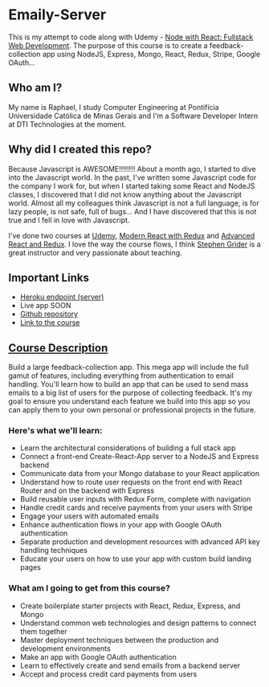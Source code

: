 # Emaily-Server

This is my attempt to code along with Udemy - [Node with React: Fullstack Web Development](https://www.udemy.com/node-with-react-fullstack-web-development).
The purpose of this course is to create a feedback-collection app using NodeJS, Express, Mongo, React, Redux, Stripe, Google OAuth...

## Who am I?

My name is Raphael, I study Computer Engineering at Pontifícia Universidade Católica de Minas Gerais and I'm a Software Developer Intern at DTI Technologies at the moment.

## Why did I created this repo?

Because Javascript is AWESOME!!!!!!!!
About a month ago, I started to dive into the Javascript world. In the past, I've written some Javascript code for the company I work for, but when I started taking some React and NodeJS classes, I discovered that I did not know anything about the Javascript world. Almost all my colleagues think Javascript is not a full language, is for lazy people, is not safe, full of bugs... And I have discovered that this is not true and I fell in love with Javascript.

I've done two courses at [Udemy](https://www.udemy.com), [Modern React with Redux](https://www.udemy.com/react-redux) and [Advanced React and Redux](https://www.udemy.com/react-redux-tutorial). I love the way the course flows, I think [Stephen Grider](https://github.com/stephengrider) is a great instructor and very passionate about teaching.

## Important Links

* [Heroku endpoint (server)](https://emaily-server.herokuapp.com)
* Live app SOON
* [Github repository](https://github.com/raphaelfp/emaily-server)
* [Link to the course](https://www.udemy.com/node-with-react-fullstack-web-development)

## [Course Description](https://www.udemy.com/node-with-react-fullstack-web-development)

Build a large feedback-collection app. This mega app will include the full gamut of features, including everything from authentication to email handling.  You'll learn how to build an app that can be used to send mass emails to a big list of users for the purpose of collecting feedback.  It's my goal to ensure you understand each feature we build into this app so you can apply them to your own personal or professional projects in the future.

### Here's what we'll learn:

* Learn the architectural considerations of building a full stack app
* Connect a front-end Create-React-App server to a NodeJS and Express backend
* Communicate data from your Mongo database to your React application
* Understand how to route user requests on the front end with React Router and on the backend with Express
* Build reusable user inputs with Redux Form, complete with navigation
* Handle credit cards and receive payments from your users with Stripe
* Engage your users with automated emails
* Enhance authentication flows in your app with Google OAuth authentication
* Separate production and development resources with advanced API key handling techniques
* Educate your users on how to use your app with custom build landing pages

### What am I going to get from this course?

* Create boilerplate starter projects with React, Redux, Express, and Mongo
* Understand common web technologies and design patterns to connect them together
* Master deployment techniques between the production and development environments
* Make an app with Google OAuth authentication
* Learn to effectively create and send emails from a backend server
* Accept and process credit card payments from users